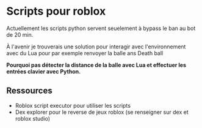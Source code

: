 # Scripts pour roblox 

Actuellement les scripts python servent seuelement à bypass le ban au bot de 20 min.

À l'avenir je trouverais une solution pour interagir avec l'environnement avec du Lua pour par exemple renvoyer la balle ans Death ball

**Pourquoi pas détecter la distance de la balle avec Lua et effectuer les entrées clavier avec Python.**

## Ressources

- Roblox script executor pour utiliser les scripts
- Dex explorer pour le reverse de jeux roblox (se renseigner sur dex et roblox studio)